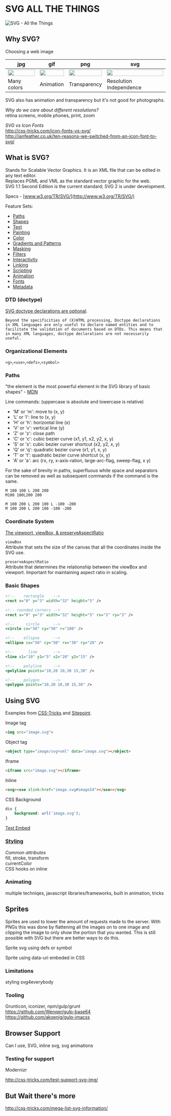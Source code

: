 SVG ALL THE THINGS
==================

![SVG - All the Things](img/SVG-allthethings.png)



Why SVG?
--------

Choosing a web image

| jpg | gif | png | svg |
|-----|-----|-----|-----|
| <img src="img/horse.jpg" style="width:100%;height:auto"> | <img src="img/horse.gif" style="width:100%;height:auto"> | <img src="img/horse.png" style="width:100%;height:auto"> | <img src="img/horse.svg" style="width:100%;height:auto"> |
| Many colors | Animation | Transparency | Resolution Independence |

SVG also has animation and transparency but it's not good for photographs.

*Why do we care about different resolutions?*  
retina screens, mobile phones, print, zoom

*SVG vs Icon Fonts*  
http://css-tricks.com/icon-fonts-vs-svg/  
http://ianfeather.co.uk/ten-reasons-we-switched-from-an-icon-font-to-svg/  


What is SVG?
------------

Stands for Scalable Vector Graphics. 
It is an XML file that can be edited in any text editor.  
Replaces PGML and VML as the standard vector graphic for the web.  
SVG 1.1 Second Edition is the current standard; SVG 2 is under development.  

Specs - [www.w3.org/TR/SVG/](http://www.w3.org/TR/SVG/)

Feature Sets:

* [Paths](http://www.w3.org/TR/SVG/paths.html)
* [Shapes](http://www.w3.org/TR/SVG/shapes.html)
* [Text](http://www.w3.org/TR/SVG/text.html)
* [Painting](http://www.w3.org/TR/SVG/painting.html)
* [Color](http://www.w3.org/TR/SVG/color.html)
* [Gradients and Patterns](http://www.w3.org/TR/SVG/pservers.html)
* [Masking](http://www.w3.org/TR/SVG/masking.html)
* [Filters](http://www.w3.org/TR/SVG/filters.html)
* [Interactivity](http://www.w3.org/TR/SVG/interact.html)
* [Linking](http://www.w3.org/TR/SVG/linking.html)
* [Scripting](http://www.w3.org/TR/SVG/script.html)
* [Animation](http://www.w3.org/TR/SVG/animate.html)
* [Fonts](http://www.w3.org/TR/SVG/fonts.html)
* [Metadata](http://www.w3.org/TR/SVG/metadata.html)


### DTD (doctype)

[SVG doctype declarations are optional](http://www.w3.org/QA/2002/04/valid-dtd-list.html).

    Beyond the specificities of (X)HTML processing, Doctype declarations in XML languages are only useful to declare named entities and to facilitate the validation of documents based on DTDs. This means that in many XML languages, doctype declarations are not necessarily useful.

### Organizational Elements
`<g>`,`<use>`,`<defs>`,`<symbol>`

### Paths

"the <path> element is the most powerful element in the SVG library of basic shapes" - [MDN](https://developer.mozilla.org/en-US/docs/Web/SVG/Tutorial/Paths)

Line commands: (uppercase is absolute and lowercase is relative)

* 'M' or 'm': move to (x, y)
* 'L' or 'l': line to (x, y)
* 'H' or 'h': horizontal line (x)
* 'V' or 'v': vertical line (y)
* 'Z' or 'z': close path
* 'C' or 'c': cubic bezier curve (x1, y1, x2, y2, x, y)
* 'S' or 's': cubic bezier curver shortcut (x2, y2, x, y)
* 'Q' or 'q': quadratic bezier curve (x1, y1, x, y)
* 'T' or 't': quadratic bezier curve shortcut (x, y)
* 'A' or 'a': arc (rx, ry, x-axis-ration, large-arc-flag, sweep-flag, x y)

For the sake of brevity in paths, superfluous white space and separators can be removed as well as subsequent commands if the command is the same.

    M 100 100 L 200 200  
    M100 100L200 200

    M 100 200 L 200 100 L -100 -200  
    M 100 200 L 200 100 -100 -200


### Coordinate System

[The viewport, viewBox, & preserveAspectRatio](http://sarasoueidan.com/blog/svg-coordinate-systems/)

`viewBox`  
Attribute that sets the size of the canvas that all the coordinates inside the SVG use.

`preserveAspectRatio`  
Attribute that determines the relationship between the viewBox and viewport. Important for maintaining aspect ratio in scaling.

### Basic Shapes
```svg
<!--    rectangle    -->
<rect x="0" y="3" width="32" height="5" />

<!-- rounded corners -->
<rect x="0" y="3" width="32" height="5" rx="3" ry="3" />

<!--     circle      -->
<circle cx="50" cy="50" r="100" />

<!--    ellipse      -->
<ellipse cx="50" cy="50" rx="30" ry="20" />

<!--      line       -->
<line x1="10" y1="5" x2="20" y2="15" />

<!--    polyline     -->
<polyline points="10,20 10,30 15,30" />

<!--    polygon      -->
<polygon points="10,20 10,30 15,30" />
```



Using SVG
---------

Examples from [CSS-Tricks](http://css-tricks.com/using-svg/) and [Sitepoint](http://www.sitepoint.com/add-svg-to-web-page/).

Image tag
```html
<img src="image.svg">
```

Object tag
```html
<object type="image/svg+xml" data="image.svg"></object>
```

Iframe
```html
<iframe src="image.svg"></iframe>
```

Inline
```html
<svg><use xlink:href="image.svg#imageId"></use></svg>
```

CSS Background
```css
div {
    background: url('image.svg');
}
```

[Test Embed](test-embed.html)


### [Styling](http://www.w3.org/TR/SVG/styling.html)

*Common attributes*  
fill, stroke, transform  
currentColor  
CSS hooks on inline  


### Animating

multiple techniqes, javascript libraries/frameworks, built in animation, tricks



Sprites
-------

Sprites are used to lower the amount of requests made to the server. With PNGs this was done by flattening all the images on to one image and clipping the image to only show the portion that you wanted. This is still possible with SVG but there are better ways to do this.

Sprite svg using defs or symbol

Sprite using data-uri embeded in CSS

### Limitations
styling
svg4everybody

### Tooling

Grunticon, iconizer, npm/gulp/grunt  
https://github.com/Wenqer/gulp-base64  
https://github.com/akoenig/gulp-imacss  



Browser Support
---------------

Can I use, SVG, inline svg, svg animations

### Testing for support
Modernizr

http://css-tricks.com/test-support-svg-img/


But Wait there's more
---------------------

http://css-tricks.com/mega-list-svg-information/